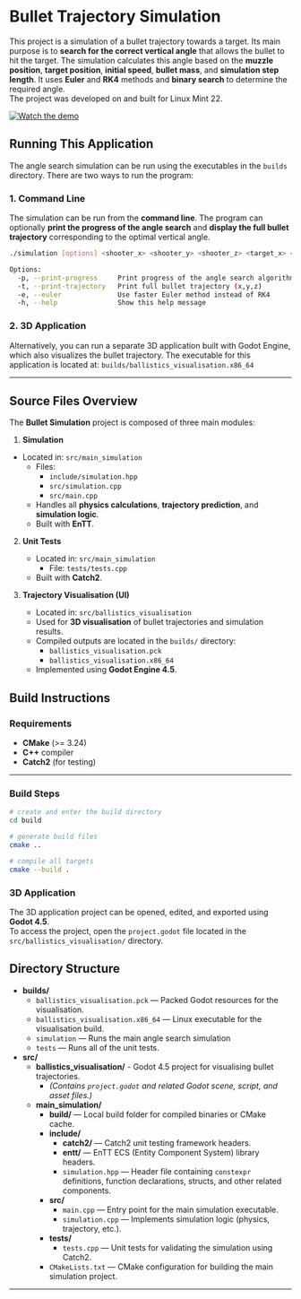 # Bullet Trajectory Simulation

This project is a simulation of a bullet trajectory towards a target. 
Its main purpose is to **search for the correct vertical angle** that allows the bullet to hit the target. 
The simulation calculates this angle based on the **muzzle position**, **target position**, **initial speed**, **bullet mass**, and **simulation step length**. 
It uses **Euler** and **RK4** methods and  **binary search** to determine the required angle.  
The project was developed on and built for Linux Mint 22.

[![Watch the demo](https://img.youtube.com/vi/g1iGP2KriXc/0.jpg)](https://youtu.be/g1iGP2KriXc?si=WaG3gbrln35_8MD_)


## Running This Application

The angle search simulation can be run using the executables in the `builds` directory. 
There are two ways to run the program:

### 1. Command Line

The simulation can be run from the **command line**. The program can optionally **print the progress of the angle search** and **display the full bullet trajectory** corresponding to the optimal vertical angle.

```bash
./simulation [options] <shooter_x> <shooter_y> <shooter_z> <target_x> <target_y> <target_z> <initial_speed m/s> <bullet_mass g> <step_length s>

Options:
  -p, --print-progress     Print progress of the angle search algorithm
  -t, --print-trajectory   Print full bullet trajectory (x,y,z)
  -e, --euler              Use faster Euler method instead of RK4
  -h, --help               Show this help message
```

### 2. 3D Application
Alternatively, you can run a separate 3D application built with Godot Engine, which also visualizes the bullet trajectory. The executable for this application is located at: `builds/ballistics_visualisation.x86_64`

---

## Source Files Overview
The **Bullet Simulation** project is composed of three main modules:

1. **Simulation**
- Located in: `src/main_simulation`
   - Files:
     - `include/simulation.hpp`
     - `src/simulation.cpp`
     - `src/main.cpp`
   - Handles all **physics calculations**, **trajectory prediction**, and **simulation logic**.
   - Built with **EnTT**.

2. **Unit Tests**
    - Located in: `src/main_simulation`
        -  File: `tests/tests.cpp`
   - Built with **Catch2**.

3. **Trajectory Visualisation (UI)**
   - Located in: `src/ballistics_visualisation`
   - Used for **3D visualisation** of bullet trajectories and simulation results.
   - Compiled outputs are located in the `builds/` directory:
     - `ballistics_visualisation.pck`
     - `ballistics_visualisation.x86_64`
    - Implemented using **Godot Engine 4.5**.


## Build Instructions
### Requirements
- **CMake** (>= 3.24)  
- **C++** compiler 
- **Catch2** (for testing)  

---
### Build Steps

```bash
# create and enter the build directory
cd build

# generate build files
cmake ..

# compile all targets
cmake --build .
```
### 3D Application 

The 3D application project can be opened, edited, and exported using **Godot 4.5**.  
To access the project, open the `project.godot` file located in the `src/ballistics_visualisation/` directory.


## Directory Structure

- **builds/**
    - `ballistics_visualisation.pck` — Packed Godot resources for the visualisation.
    - `ballistics_visualisation.x86_64` — Linux executable for the visualisation build.
    - `simulation` — Runs the main angle search simulation
    - `tests` — Runs all of the unit tests.
- **src/**
    - **ballistics_visualisation/** - Godot 4.5 project for visualising bullet trajectories.
      - *(Contains `project.godot` and related Godot scene, script, and asset files.)*
    - **main_simulation/**
      - **build/** — Local build folder for compiled binaries or CMake cache.
      - **include/**
        - **catch2/** — Catch2 unit testing framework headers.
        - **entt/** — EnTT ECS (Entity Component System) library headers.
        - `simulation.hpp` — Header file containing `constexpr` definitions, function declarations, structs, and other related components.
      - **src/**
        - `main.cpp` — Entry point for the main simulation executable.
        - `simulation.cpp` — Implements simulation logic (physics, trajectory, etc.).
      - **tests/**
        - `tests.cpp` — Unit tests for validating the simulation using Catch2.
      - `CMakeLists.txt` — CMake configuration for building the main simulation project.
---